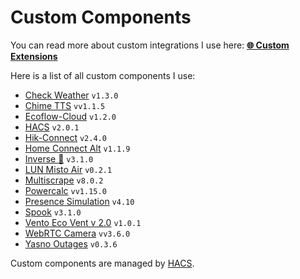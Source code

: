 # Custom Components

You can read more about custom integrations I use here: [**🌐 Custom Extensions**](https://denysdovhan.com/smart-home/home-assistant/custom-extensions)

Here is a list of all custom components I use:

<!-- start-custom-components -->

- [Check Weather](https://github.com/denysdovhan/ha-check-weather) `v1.3.0`
- [Chime TTS](https://nimroddolev.github.io/chime_tts) `vv1.1.5`
- [Ecoflow-Cloud](https://github.com/tolwi/hassio-ecoflow-cloud) `v1.2.0`
- [HACS](https://hacs.xyz/docs/configuration/start) `v2.0.1`
- [Hik-Connect](https://github.com/tomasbedrich/home-assistant-hikconnect) `v2.4.0`
- [Home Connect Alt](https://github.com/ekutner/home-connect-hass) `v1.1.9`
- [Inverse 👻](https://spook.boo) `v3.1.0`
- [LUN Misto Air](https://github.com/denysdovhan/ha-lun-misto-air) `v0.2.1`
- [Multiscrape](https://github.com/danieldotnl/ha-multiscrape) `v8.0.2`
- [Powercalc](https://docs.powercalc.nl) `vv1.15.0`
- [Presence Simulation](https://github.com/slashback100/presence_simulation) `v4.10`
- [Spook](https://spook.boo) `v3.1.0`
- [Vento Eco Vent v 2.0](https://www.home-assistant.io/integrations/ecovent_v2) `v1.0.1`
- [WebRTC Camera](https://github.com/AlexxIT/WebRTC) `vv3.6.0`
- [Yasno Outages](https://github.com/denysdovhan/ha-yasno-outages) `v0.3.6`
<!-- end-custom-components -->

Custom components are managed by [HACS](https://hacs.xyz/).
